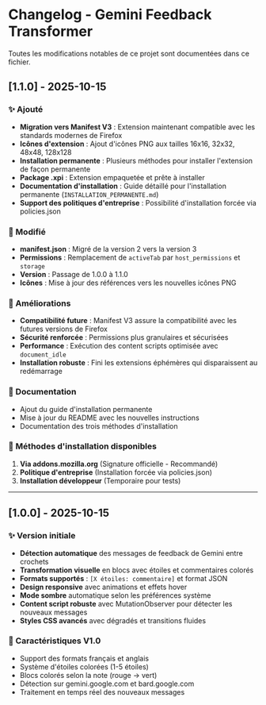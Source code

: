 # Changelog - Gemini Feedback Transformer

Toutes les modifications notables de ce projet sont documentées dans ce fichier.

## [1.1.0] - 2025-10-15

### ✨ Ajouté
- **Migration vers Manifest V3** : Extension maintenant compatible avec les standards modernes de Firefox
- **Icônes d'extension** : Ajout d'icônes PNG aux tailles 16x16, 32x32, 48x48, 128x128
- **Installation permanente** : Plusieurs méthodes pour installer l'extension de façon permanente
- **Package .xpi** : Extension empaquetée et prête à installer
- **Documentation d'installation** : Guide détaillé pour l'installation permanente (`INSTALLATION_PERMANENTE.md`)
- **Support des politiques d'entreprise** : Possibilité d'installation forcée via policies.json

### 🔧 Modifié
- **manifest.json** : Migré de la version 2 vers la version 3
- **Permissions** : Remplacement de `activeTab` par `host_permissions` et `storage`
- **Version** : Passage de 1.0.0 à 1.1.0
- **Icônes** : Mise à jour des références vers les nouvelles icônes PNG

### 🚀 Améliorations
- **Compatibilité future** : Manifest V3 assure la compatibilité avec les futures versions de Firefox
- **Sécurité renforcée** : Permissions plus granulaires et sécurisées
- **Performance** : Exécution des content scripts optimisée avec `document_idle`
- **Installation robuste** : Fini les extensions éphémères qui disparaissent au redémarrage

### 📝 Documentation
- Ajout du guide d'installation permanente
- Mise à jour du README avec les nouvelles instructions
- Documentation des trois méthodes d'installation

### 🔗 Méthodes d'installation disponibles
1. **Via addons.mozilla.org** (Signature officielle - Recommandé)
2. **Politique d'entreprise** (Installation forcée via policies.json)
3. **Installation développeur** (Temporaire pour tests)

---

## [1.0.0] - 2025-10-15

### ✨ Version initiale
- **Détection automatique** des messages de feedback de Gemini entre crochets
- **Transformation visuelle** en blocs avec étoiles et commentaires colorés
- **Formats supportés** : `[X étoiles: commentaire]` et format JSON
- **Design responsive** avec animations et effets hover
- **Mode sombre** automatique selon les préférences système
- **Content script robuste** avec MutationObserver pour détecter les nouveaux messages
- **Styles CSS avancés** avec dégradés et transitions fluides

### 🎨 Caractéristiques V1.0
- Support des formats français et anglais
- Système d'étoiles colorées (1-5 étoiles)
- Blocs colorés selon la note (rouge → vert)
- Détection sur gemini.google.com et bard.google.com
- Traitement en temps réel des nouveaux messages